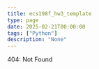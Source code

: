 ```yaml
---
title: ecs198f_hw3_template
type: page
date: 2025-02-21T00:00:00
tags: ["Python"]
description: "None"
---
```


404: Not Found
